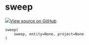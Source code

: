 # sweep



[![](https://www.tensorflow.org/images/GitHub-Mark-32px.png)View source on GitHub](https://www.github.com/wandb/client/tree/7bbc4a4eac8eeb2bf37a62ce519e0de61c67eadf/wandb/wandb_controller.py#L740-L762)






<pre><code>sweep(
    sweep, entity=None, project=None
)</code></pre>



